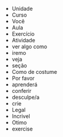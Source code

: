 - Unidade
- Curso
- Você
- Aula
- Exercício
- Atividade
- ver algo como
- iremo
- veja
- seção
- Como de costume
- Por favor
- aprenderá
- conferir
- desculpe/a
- crie
- Legal
- Incrivel
- Otimo
- exercise